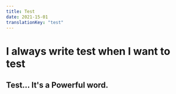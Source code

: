 ```yaml
---
title: Test
date: 2021-15-01
translationKey: "test"
---
```


# I always write test when I want to test

## Test... It's a <strong>Powerful</strong> word.
